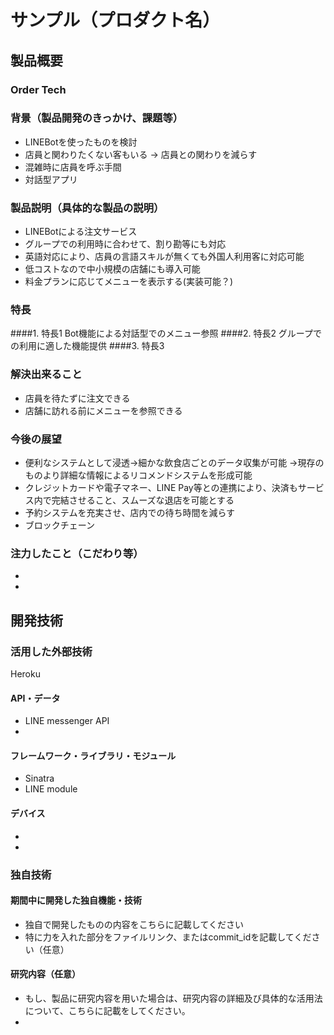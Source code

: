 # サンプル（プロダクト名）
## 製品概要
### Order Tech
### 背景（製品開発のきっかけ、課題等）
* LINEBotを使ったものを検討
* 店員と関わりたくない客もいる → 店員との関わりを減らす
* 混雑時に店員を呼ぶ手間
* 対話型アプリ

### 製品説明（具体的な製品の説明）
* LINEBotによる注文サービス
* グループでの利用時に合わせて、割り勘等にも対応
* 英語対応により、店員の言語スキルが無くても外国人利用客に対応可能
* 低コストなので中小規模の店舗にも導入可能
* 料金プランに応じてメニューを表示する(実装可能？)
### 特長

####1. 特長1
Bot機能による対話型でのメニュー参照
####2. 特長2
グループでの利用に適した機能提供
####3. 特長3

### 解決出来ること
* 店員を待たずに注文できる
* 店舗に訪れる前にメニューを参照できる
### 今後の展望
* 便利なシステムとして浸透→細かな飲食店ごとのデータ収集が可能
→現存のものより詳細な情報によるリコメンドシステムを形成可能
* クレジットカードや電子マネー、LINE Pay等との連携により、決済もサービス内で完結させること、スムーズな退店を可能とする
* 予約システムを充実させ、店内での待ち時間を減らす
* ブロックチェーン
### 注力したこと（こだわり等）
* 
* 

## 開発技術
### 活用した外部技術
Heroku
#### API・データ
* LINE messenger API
* 

#### フレームワーク・ライブラリ・モジュール
* Sinatra
* LINE module

#### デバイス
* 
* 

### 独自技術
#### 期間中に開発した独自機能・技術
* 独自で開発したものの内容をこちらに記載してください
* 特に力を入れた部分をファイルリンク、またはcommit_idを記載してください（任意）

#### 研究内容（任意）
* もし、製品に研究内容を用いた場合は、研究内容の詳細及び具体的な活用法について、こちらに記載をしてください。
* 
